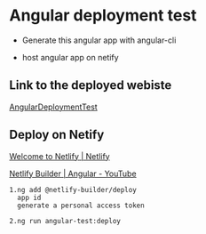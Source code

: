 # Angular deployment test

* Generate this angular app with angular-cli

* host angular app on netify

## Link to the deployed webiste
[AngularDeploymentTest](https://peaceful-kalam-120b57.netlify.com/)

## Deploy on Netify

[Welcome to Netlify | Netlify](https://app.netlify.com/)

[Netlify Builder | Angular - YouTube](https://www.youtube.com/watch?v=_bkL-WQnLrE)

```Text
1.ng add @netlify-builder/deploy
  app id
  generate a personal access token
  
2.ng run angular-test:deploy
```


